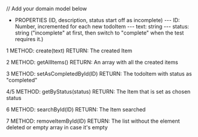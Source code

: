 // Add your domain model below

- PROPERTIES (ID, description, status start off as incomplete)
--- ID: Number, incremented for each new todoItem
--- text: string
--- status: string ("incomplete" at first, then switch to "complete" when the test requires it.)

1
METHOD: create(text)
RETURN: The created Item

2
METHOD: getAllItems()
RETURN: An array with all the created items

3
METHOD: setAsCompletedById(ID)
RETURN: The todoItem with status as "completed"

4/5
METHOD: getByStatus(status)
RETURN: The Item that is set as chosen status

6
METHOD: searchById(ID)
RETURN: The Item searched

7
METHOD: removeItemById(ID)
RETURN: The list without the element deleted or empty array in case it's empty